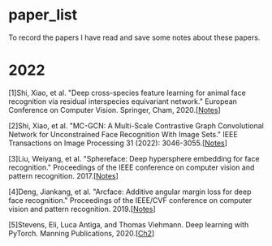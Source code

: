 # paper_list
To record the papers I have read and save some notes about these papers.

# 2022
[1]Shi, Xiao, et al. "Deep cross-species feature learning for animal face recognition via residual interspecies equivariant network." European Conference on Computer Vision. Springer, Cham, 2020.[[Notes](https://github.com/zhaisc2001/paper_list/blob/main/master%20thesis/Deep%20Cross-species%20Feature%20Learning%20for%20Animal%20Face%20Recognition%20via%20Residual%20Interspecies%20Equivariant%20Network.xmindt)]

[2]Shi, Xiao, et al. "MC-GCN: A Multi-Scale Contrastive Graph Convolutional Network for Unconstrained Face Recognition With Image Sets." IEEE Transactions on Image Processing 31 (2022): 3046-3055.[[Notes](https://github.com/zhaisc2001/paper_list/blob/main/master%20thesis/MC-GCN:%20A%20Multi-Scale%20Contrastive%20Graph%20Convolutional%20Network%20for%20Unconstrained%20Face%20Recognition%20With%20Image%20Sets.xmind)]

[3]Liu, Weiyang, et al. "Sphereface: Deep hypersphere embedding for face recognition." Proceedings of the IEEE conference on computer vision and pattern recognition. 2017.[[Notes](https://github.com/zhaisc2001/paper_list/blob/main/master%20thesis/SphereFace:%20Deep%20Hypersphere%20Embedding%20for%20Face%20Recognition.xmind)]

[4]Deng, Jiankang, et al. "Arcface: Additive angular margin loss for deep face recognition." Proceedings of the IEEE/CVF conference on computer vision and pattern recognition. 2019.[[Notes](https://github.com/zhaisc2001/paper_list/blob/main/master%20thesis/ArcFace:%20Additive%20Angular%20Margin%20Loss%20for%20Deep%20Face%20Recognition.xmind)]

[5]Stevens, Eli, Luca Antiga, and Thomas Viehmann. Deep learning with PyTorch. Manning Publications, 2020.[[Ch2](https://github.com/zhaisc2001/paper_list/blob/main/master%20thesis/Pretrained_networks.ipynb)]
